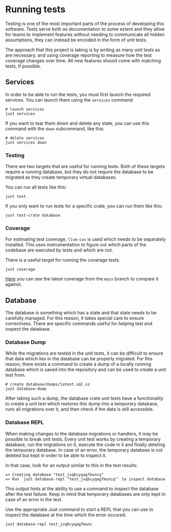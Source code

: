 # Running tests

Testing is one of the most important parts of the process of developing this
software. Tests serve both as documentation to some extent and they allow for
teams to implement features without needing to communicate all hidden
assumptions, they can instead be encoded in the form of unit tests.

The approach that this project is taking is by writing as many unit tests as
are necessary, and using coverage reporting to measure how the test coverage
changes over time. All new features should come with matching tests, if
possible.

## Services

In order to be able to run the tests, you must first launch the required services.
You can launch them using the `services` command:

```
# launch services
just services
```

If you want to tear them down and delete any state, you can use this command
with the `down` subcommand, like this:

```
# delete services
just services down
```

### Testing

There are two targets that are useful for running tests. Both of these targets
require a running database, but they do not require the database to be migrated
as they create temporary virtual databases.

You can run all tests like this:

```
just test
```

If you only want to run tests for a specific crate, you can run them like this:

```
just test-crate database
```

### Coverage

For estimating test coverage, `llvm-cov` is used which needs to be separately
installed. This uses instrumentation to figure out which parts of the codebase
are executed by tests and which are not.

There is a useful target for running the coverage tests.

```
just coverage
```

[Here](/coverage/) you can see the latest coverage from the `main` branch to
compare it against.

## Database

The database is something which has a state and that state needs to be carefully
managed. For this reason, it takes special care to ensure correctness. There are
specific commands useful for helping test and inspect the database.

### Database Dump

While the migrations are tested in the unit tests, it can be difficult to ensure
that data which lies in the database can be properly migrated. For this reason,
there exists a command to create a dump of a locally running database which is
saved into the repository and can be used to create a unit test from.

```
# create database/dumps/latest.sql.xz
just database-dump
```

After taking such a dump, the database crate unit tests have a functionality to
create a unit test which restores this dump into a temporary database, runs all
migrations over it, and then check if the data is still accessible.

### Database REPL

When making changes to the database migrations or handlers, it may be possible
to break unit tests. Every unit test works by creating a temporary database, run
the migrations on it, execute the code in it and finally deleting the temporary
database. In case of an error, the temporary database is not deleted but kept in
order to be able to inspect it.

In that case, look for an output similar to this in the test results:

```
=> Creating database "test_jvqbcyqagfmuncq"
=> Run `just database-repl "test_jvqbcyqagfmuncq"` to inspect database
```

This output hints at the ability to use a command to inspect the database
after the test failure. Keep in mind that temporary databases are only kept
in case of an error in the test. 

Use the appropriate Just command to start a REPL that you can use to inspect
the database at the time which the error occured.

```
just database-repl test_jvqbcyqagfmunc
```

